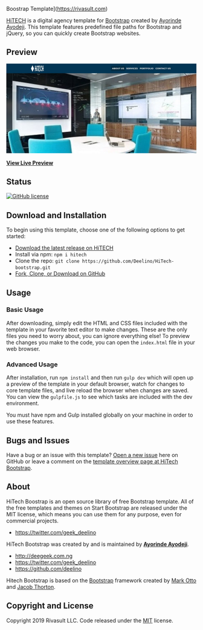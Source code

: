  Boostrap Template](https://rivasult.com)

[HiTECH](http://rivasult.com) is a digital agency template for [Bootstrap](http://getbootstrap.com/) created by [Ayorinde Ayodeji](http://startbootstrap.com/). This template features predefined file paths for Bootstrap and jQuery, so you can quickly create Bootstrap websites.

## Preview

[![HiTECH Preview](https://github.com/deelino/HiTECH-Bootstrap/blob/master/hitech.JPG)](https://rivasult.com)

**[View Live Preview](https://deelino.github.io/HiTECH-Bootstrap/)**

## Status

[![GitHub license](https://img.shields.io/badge/license-MIT-blue.svg)](https://deegeek.com.ng)


## Download and Installation

To begin using this template, choose one of the following options to get started:
* [Download the latest release on HiTECH](https://rivasult.com)
* Install via npm: `npm i hitech`
* Clone the repo: `git clone https://github.com/Deelino/HiTech-bootstrap.git`
* [Fork, Clone, or Download on GitHub](https://github.com/Deelino/Hitech-bootstrap)

## Usage

### Basic Usage

After downloading, simply edit the HTML and CSS files included with the template in your favorite text editor to make changes. These are the only files you need to worry about, you can ignore everything else! To preview the changes you make to the code, you can open the `index.html` file in your web browser.

### Advanced Usage

After installation, run `npm install` and then run `gulp dev` which will open up a preview of the template in your default browser, watch for changes to core template files, and live reload the browser when changes are saved. You can view the `gulpfile.js` to see which tasks are included with the dev environment.

You must have npm and Gulp installed globally on your machine in order to use these features.

## Bugs and Issues

Have a bug or an issue with this template? [Open a new issue](https://github.com/deelino/HiTech-Bootstrap/issues) here on GitHub or leave a comment on the [template overview page at HiTech Bootstrap](https://deelino.github.io/HiTECH-Bootstrap/).

## About

HiTech Boostrap is an open source library of free Bootstrap template. All of the free templates and themes on Start Bootstrap are released under the MIT license, which means you can use them for any purpose, even for commercial projects.

* https://twitter.com/geek_deelino

HiTech Bootstrap was created by and is maintained by **[Ayorinde Ayodeji](https://rivasult.com/team/ayorinde-ayodeji)**.

* http://deegeek.com.ng
* https://twitter.com/geek_deelino
* https://github.com/deelino

Hitech Bootstrap is based on the [Bootstrap](http://getbootstrap.com/) framework created by [Mark Otto](https://twitter.com/mdo) and [Jacob Thorton](https://twitter.com/fat).

## Copyright and License

Copyright 2019 Rivasult LLC. Code released under the [MIT](https://github.com/Deelino) license.
